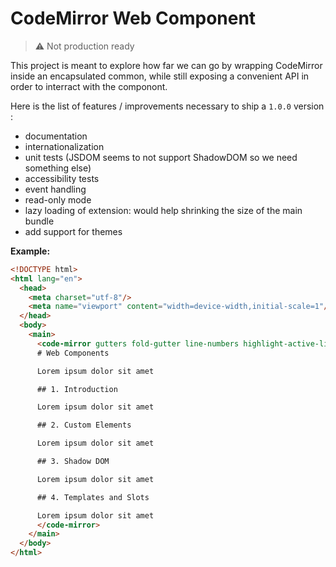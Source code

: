 # CodeMirror Web Component

> :warning: Not production ready

This project is meant to explore how far we can go by wrapping CodeMirror   
inside an encapsulated common, while still exposing a convenient API in   
order to interract with the componont.

Here is the list of features / improvements necessary to ship a `1.0.0` version :
- documentation
- internationalization
- unit tests (JSDOM seems to not support ShadowDOM so we need something else)
- accessibility tests
- event handling
- read-only mode
- lazy loading of extension: would help shrinking the size of the main bundle
- add support for themes

**Example:**

```html
<!DOCTYPE html>
<html lang="en">
  <head>
    <meta charset="utf-8"/>
    <meta name="viewport" content="width=device-width,initial-scale=1"/>
  </head>
  <body>
    <main>
      <code-mirror gutters fold-gutter line-numbers highlight-active-line language="markdown">
      # Web Components

      Lorem ipsum dolor sit amet

      ## 1. Introduction

      Lorem ipsum dolor sit amet

      ## 2. Custom Elements

      Lorem ipsum dolor sit amet

      ## 3. Shadow DOM

      Lorem ipsum dolor sit amet

      ## 4. Templates and Slots

      Lorem ipsum dolor sit amet
      </code-mirror>
    </main>
  </body>
</html>

```

